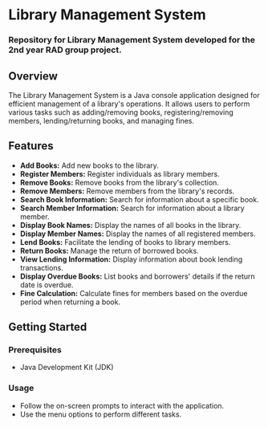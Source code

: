 # Library Management System
### Repository for Library Management System developed for the 2nd year RAD group project.

## Overview

The Library Management System is a Java console application designed for efficient management of a library's operations. It allows users to perform various tasks such as adding/removing books, registering/removing members, lending/returning books, and managing fines.

## Features

- **Add Books:** Add new books to the library.
- **Register Members:** Register individuals as library members.
- **Remove Books:** Remove books from the library's collection.
- **Remove Members:** Remove members from the library's records.
- **Search Book Information:** Search for information about a specific book.
- **Search Member Information:** Search for information about a library member.
- **Display Book Names:** Display the names of all books in the library.
- **Display Member Names:** Display the names of all registered members.
- **Lend Books:** Facilitate the lending of books to library members.
- **Return Books:** Manage the return of borrowed books.
- **View Lending Information:** Display information about book lending transactions.
- **Display Overdue Books:** List books and borrowers' details if the return date is overdue.
- **Fine Calculation:** Calculate fines for members based on the overdue period when returning a book.

## Getting Started

### Prerequisites

- Java Development Kit (JDK)

### Usage
- Follow the on-screen prompts to interact with the application.
- Use the menu options to perform different tasks.
